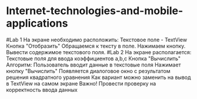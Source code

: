 # Internet-technologies-and-mobile-applications
#Lab 1
На экране необходимо расположить:
Текстовое поле - TextView
Кнопка "Отобразить"
Обращаемся к тексту в поле.
Нажимаем кнопку.
Вывести содержимое текстового поля.
#Lab 2
На экране располагается:
Текстовые поля для ввода коэффициентов a,b,c
Кнопка "Вычислить"
Алгоритм:
Пользователь вводит данные в текстовые поля
Нажимает кнопку "Вычислить"
Появляется диалоговое окно с результатом решения квадратного уравнения
Как вариант можно заменить на вывод в TextView на самом экране
Важно!
Провести проверку на корректность ввода данных
